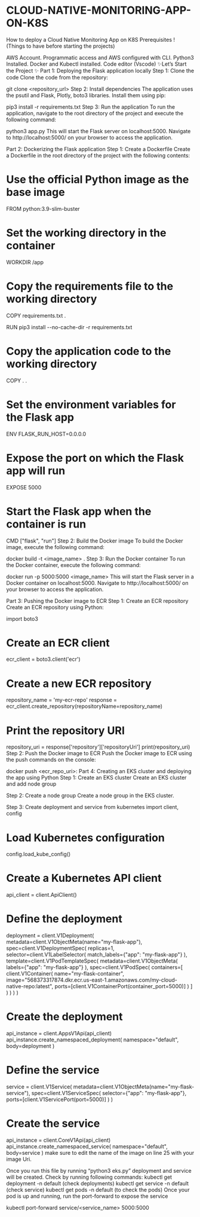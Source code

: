 # CLOUD-NATIVE-MONITORING-APP-ON-K8S
How to deploy a Cloud Native Monitoring App on K8S
Prerequisites !
(Things to have before starting the projects)

 AWS Account.
 Programmatic access and AWS configured with CLI.
 Python3 Installed.
 Docker and Kubectl installed.
 Code editor (Vscode)
✨Let’s Start the Project ✨
Part 1: Deploying the Flask application locally
Step 1: Clone the code
Clone the code from the repository:

git clone <repository_url>
Step 2: Install dependencies
The application uses the psutil and Flask, Plotly, boto3 libraries. Install them using pip:

pip3 install -r requirements.txt
Step 3: Run the application
To run the application, navigate to the root directory of the project and execute the following command:

python3 app.py
This will start the Flask server on localhost:5000. Navigate to http://localhost:5000/ on your browser to access the application.

Part 2: Dockerizing the Flask application
Step 1: Create a Dockerfile
Create a Dockerfile in the root directory of the project with the following contents:

# Use the official Python image as the base image
FROM python:3.9-slim-buster

# Set the working directory in the container
WORKDIR /app

# Copy the requirements file to the working directory
COPY requirements.txt .

RUN pip3 install --no-cache-dir -r requirements.txt

# Copy the application code to the working directory
COPY . .

# Set the environment variables for the Flask app
ENV FLASK_RUN_HOST=0.0.0.0

# Expose the port on which the Flask app will run
EXPOSE 5000

# Start the Flask app when the container is run
CMD ["flask", "run"]
Step 2: Build the Docker image
To build the Docker image, execute the following command:

docker build -t <image_name> .
Step 3: Run the Docker container
To run the Docker container, execute the following command:

docker run -p 5000:5000 <image_name>
This will start the Flask server in a Docker container on localhost:5000. Navigate to http://localhost:5000/ on your browser to access the application.

Part 3: Pushing the Docker image to ECR
Step 1: Create an ECR repository
Create an ECR repository using Python:

import boto3

# Create an ECR client
ecr_client = boto3.client('ecr')

# Create a new ECR repository
repository_name = 'my-ecr-repo'
response = ecr_client.create_repository(repositoryName=repository_name)

# Print the repository URI
repository_uri = response['repository']['repositoryUri']
print(repository_uri)
Step 2: Push the Docker image to ECR
Push the Docker image to ECR using the push commands on the console:

docker push <ecr_repo_uri>:<tag>
Part 4: Creating an EKS cluster and deploying the app using Python
Step 1: Create an EKS cluster
Create an EKS cluster and add node group

Step 2: Create a node group
Create a node group in the EKS cluster.

Step 3: Create deployment and service
from kubernetes import client, config

# Load Kubernetes configuration
config.load_kube_config()

# Create a Kubernetes API client
api_client = client.ApiClient()

# Define the deployment
deployment = client.V1Deployment(
    metadata=client.V1ObjectMeta(name="my-flask-app"),
    spec=client.V1DeploymentSpec(
        replicas=1,
        selector=client.V1LabelSelector(
            match_labels={"app": "my-flask-app"}
        ),
        template=client.V1PodTemplateSpec(
            metadata=client.V1ObjectMeta(
                labels={"app": "my-flask-app"}
            ),
            spec=client.V1PodSpec(
                containers=[
                    client.V1Container(
                        name="my-flask-container",
                        image="568373317874.dkr.ecr.us-east-1.amazonaws.com/my-cloud-native-repo:latest",
                        ports=[client.V1ContainerPort(container_port=5000)]
                    )
                ]
            )
        )
    )
)

# Create the deployment
api_instance = client.AppsV1Api(api_client)
api_instance.create_namespaced_deployment(
    namespace="default",
    body=deployment
)

# Define the service
service = client.V1Service(
    metadata=client.V1ObjectMeta(name="my-flask-service"),
    spec=client.V1ServiceSpec(
        selector={"app": "my-flask-app"},
        ports=[client.V1ServicePort(port=5000)]
    )
)

# Create the service
api_instance = client.CoreV1Api(api_client)
api_instance.create_namespaced_service(
    namespace="default",
    body=service
)
make sure to edit the name of the image on line 25 with your image Uri.

Once you run this file by running “python3 eks.py” deployment and service will be created.
Check by running following commands:
kubectl get deployment -n default (check deployments)
kubectl get service -n default (check service)
kubectl get pods -n default (to check the pods)
Once your pod is up and running, run the port-forward to expose the service

kubectl port-forward service/<service_name> 5000:5000
